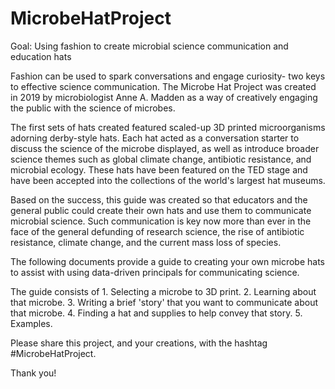 # MicrobeHatProject
Goal: Using fashion to create microbial science communication and education hats

Fashion can be used to spark conversations and engage curiosity- two keys to effective science communication. 
The Microbe Hat Project was created in 2019 by microbiologist Anne A. Madden as a way of creatively engaging the public with the science of microbes.

The first sets of hats created featured scaled-up 3D printed microorganisms adorning derby-style hats. Each hat acted as a conversation starter to discuss the science of the microbe displayed, as well as introduce broader science themes such as global climate change, antibiotic resistance, and microbial ecology. These hats have been featured on the TED stage and have been accepted into the collections of the world's largest hat museums.

Based on the success, this guide was created so that educators and the general public could create their own hats and use them to communicate microbial science. Such communication is key now more than ever in the face of the general defunding of research science, the rise of antibiotic resistance, climate change, and the current mass loss of species. 

The following documents provide a guide to creating your own microbe hats to assist with using data-driven principals for communicating science. 

The guide consists of 1. Selecting a microbe to 3D print. 2. Learning about that microbe. 3. Writing a brief 'story' that you want to communicate about that microbe. 4. Finding a hat and supplies to help convey that story. 5. Examples.

Please share this project, and your creations, with the hashtag #MicrobeHatProject.

Thank you!
